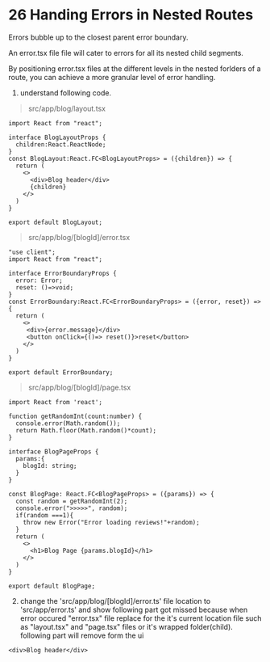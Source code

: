 # 26 Handing Errors in Nested Routes  

Errors bubble up to the closest parent error boundary.  

An error.tsx file file will cater to errors for all its nested child segments.  

By positioning error.tsx files at the different levels in the nested forlders of a route, you can achieve a more granular level of error handling.   

1. understand following code.  
>src/app/blog/layout.tsx  
```tsx 
import React from "react";

interface BlogLayoutProps {
  children:React.ReactNode;
}
const BlogLayout:React.FC<BlogLayoutProps> = ({children}) => {
  return (
    <>
      <div>Blog header</div>
      {children}
    </>
  ) 
}

export default BlogLayout;
``` 

>src/app/blog/[blogId]/error.tsx    
```tsx
"use client";
import React from "react";

interface ErrorBoundaryProps {
  error: Error;
  reset: ()=>void;
}
const ErrorBoundary:React.FC<ErrorBoundaryProps> = ({error, reset}) => {
  return (
    <>
     <div>{error.message}</div>
     <button onClick={()=> reset()}>reset</button>
    </>
  )
}

export default ErrorBoundary;
```

>src/app/blog/[blogId]/page.tsx  
```tsx 
import React from 'react';

function getRandomInt(count:number) {
  console.error(Math.random());
  return Math.floor(Math.random()*count);
}

interface BlogPageProps {
  params:{
    blogId: string;
  }
}

const BlogPage: React.FC<BlogPageProps> = ({params}) => {
  const random = getRandomInt(2);
  console.error(">>>>>", random);
  if(random ===1){
    throw new Error("Error loading reviews!"+random);
  }
  return (
    <>
      <h1>Blog Page {params.blogId}</h1> 
    </>
  )
}

export default BlogPage;
```

2. change the 'src/app/blog/[blogId]/error.ts' file location to 'src/app/error.ts' and show following part got missed because when error occured "error.tsx" file replace for the it's current location file such as "layout.tsx" and "page.tsx" files or it's wrapped folder(child).  
following part will remove form the ui   
```tsx 
<div>Blog header</div>
```
